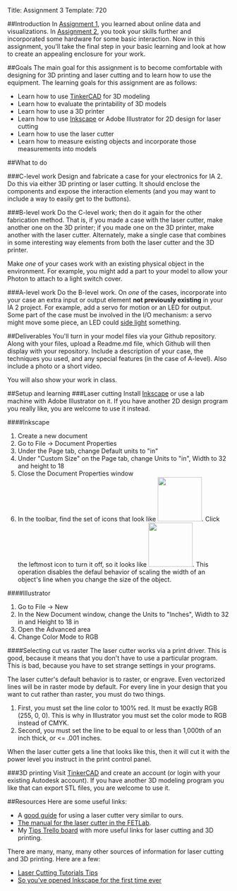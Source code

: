 Title: Assignment 3
Template: 720

##Introduction
In [Assignment 1](assignment1.html), you learned about online data and
visualizations. In [Assignment 2](assignment2.html), you took your
skills further and incorporated some hardware for some basic
interaction. Now in this assignment, you'll take the final step in
your basic learning and look at how to create an appealing enclosure
for your work.

##Goals
The main goal for this assignment is to become comfortable with
designing for 3D printing and laser cutting and to learn how to use
the equipment. The learning goals for this assignment are as follows:

- Learn how to use [TinkerCAD](https://tinkercad.com) for 3D modeling
- Learn how to evaluate the printability of 3D models
- Learn how to use a 3D printer
- Learn how to use [Inkscape](http://inkscape.org) or Adobe Illustrator
	for 2D design for laser cutting
- Learn how to use the laser cutter
- Learn how to measure existing objects and incorporate those
	measurements into models


##What to do

###C-level work
Design and fabricate a case for your electronics for IA 2. Do this via
either 3D printing or laser cutting. It should enclose the components
and expose the interaction elements (and you may want to include a way
to easily get to the buttons).

###B-level work
Do the C-level work; then do it again for the other fabrication
method. That is, if you made a case with the laser cutter, make
another one on the 3D printer; if you made one on the 3D printer, make
another with the laser cutter. Alternately, make a single case that
combines in some interesting way elements from both the laser cutter
and the 3D printer.

Make _one_ of your cases work with an
existing physical object in the environment. For example, you might
add a part to your model to allow your Photon to attach to a light
switch cover.

###A-level work
Do the B-level work. On _one_ of the cases, incorporate into your case
an extra input or output element **not previously existing** in your IA 2
project. For example, add a servo for motion or an LED for output.
Some part of the case must be involved in the I/O mechanism:
a servo might move some piece, an LED could 
[side light](https://www.google.com/search?q=laser+etch+side+light&tbm=isch)
something.

##Deliverables
You'll turn in your model files via your Github repository. Along with your
files, upload a Readme.md file, which Github will then display with
your repository. Include a description of your case, the techniques
you used, and any special features (in the case of A-level). Also
include a photo or a short video.

You will also show your work in class.


##Setup and learning
###Laser cutting
Install [Inkscape](http://inkscape.org) or use a lab machine with Adobe
Illustrator on it. If you have another 2D design program you really
like, you are welcome to use it instead.

####Inkscape
1. Create a new document
2. Go to File -> Document Properties
3. Under the Page tab, change Default units to "in"
4. Under "Custom Size" on the Page tab, change Units to "in", Width to
   32 and height to 18
5. Close the Document Properties window
6. In the toolbar, find the set of icons that look like
	 <img src="/files/720/inkscape-scale1.png" width="100px">.
	 Click the leftmost icon to turn it off, so it looks like
	 <img src="/files/720/inkscape-scale1.png" width="100px">.
	 This operation disables the defaul behavior of scaling the width of
	 an object's line when you change the size of the object.

####Illustrator
1. Go to File -> New
2. In the New Document window, change the Units to "Inches", Width to
	 32 in and Height to 18 in
3. Open the Advanced area
4. Change Color Mode to RGB

####Selecting cut vs raster
The laser cutter works via a print driver. This is good, because it
means that you don't have to use a particular program. This is bad,
because you have to set strange settings in your programs.

The laser cutter's default behavior is to raster, or engrave. Even
vectorized lines will be in raster mode by default. For every line in
your design that you want to cut rather than raster, you must do two
things.

1. First, you must set the line color to 100% red. It must be
	 exactly RGB (255, 0, 0). This is why in Illustrator you must set the
	 color mode to RGB instead of CMYK.
2. Second, you must set the line to be equal to or less than 1,000th
	 of an inch thick, or <= .001 inches. 

When the laser cutter gets a line that looks like this, then it will
cut it with the power level you instruct in the print control panel.

###3D printing
Visit [TinkerCAD](https://tinkercad.com) and create an account (or
login with your existing Autodesk account). If you have another 3D
modeling program you like that can export STL files, you are welcome
to use it.

##Resources
Here are some useful links:

- A [good guide](http://www.saic.edu/media/saic/pdfs/campusresources/instructionalshops/aoc_laserguide.pdf)
	for using a laser cutter very similar to ours.
- [The manual for the laser cutter in the FETLab](https://trello-attachments.s3.amazonaws.com/558cae29a54e147c3dd34942/55a9499af759d51516da6cbb/f3577a243608f44135922920b535b445/VLS_Platform_User_Guide.pdf).
- My [Tips Trello board](https://trello.com/b/JuxwmQhn/tips) with more
	useful links for laser cutting and 3D printing.

There are many, many, many other sources of information for laser cutting
and 3D printing. Here are a few:

- [Laser Cutting Tutorials Tips](http://support.ponoko.com/forums/345641-Laser-Cutting-Tutorials-Tips)
- [So you've opened Inkscape for the first time ever](http://support.ponoko.com/entries/20235788-So-you-ve-opened-Inkscape-for-the-first-time-ever)
